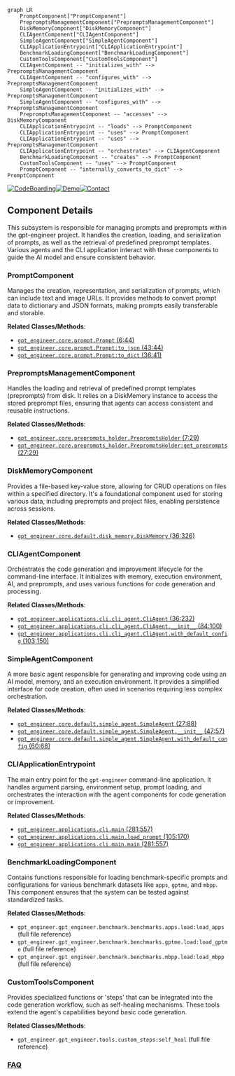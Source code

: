 ```mermaid
graph LR
    PromptComponent["PromptComponent"]
    PrepromptsManagementComponent["PrepromptsManagementComponent"]
    DiskMemoryComponent["DiskMemoryComponent"]
    CLIAgentComponent["CLIAgentComponent"]
    SimpleAgentComponent["SimpleAgentComponent"]
    CLIApplicationEntrypoint["CLIApplicationEntrypoint"]
    BenchmarkLoadingComponent["BenchmarkLoadingComponent"]
    CustomToolsComponent["CustomToolsComponent"]
    CLIAgentComponent -- "initializes_with" --> PrepromptsManagementComponent
    CLIAgentComponent -- "configures_with" --> PrepromptsManagementComponent
    SimpleAgentComponent -- "initializes_with" --> PrepromptsManagementComponent
    SimpleAgentComponent -- "configures_with" --> PrepromptsManagementComponent
    PrepromptsManagementComponent -- "accesses" --> DiskMemoryComponent
    CLIApplicationEntrypoint -- "loads" --> PromptComponent
    CLIApplicationEntrypoint -- "uses" --> PromptComponent
    CLIApplicationEntrypoint -- "uses" --> PrepromptsManagementComponent
    CLIApplicationEntrypoint -- "orchestrates" --> CLIAgentComponent
    BenchmarkLoadingComponent -- "creates" --> PromptComponent
    CustomToolsComponent -- "uses" --> PromptComponent
    PromptComponent -- "internally_converts_to_dict" --> PromptComponent
```
[![CodeBoarding](https://img.shields.io/badge/Generated%20by-CodeBoarding-9cf?style=flat-square)](https://github.com/CodeBoarding/CodeBoarding)[![Demo](https://img.shields.io/badge/Try%20our-Demo-blue?style=flat-square)](https://www.codeboarding.org/demo)[![Contact](https://img.shields.io/badge/Contact%20us%20-%20contact@codeboarding.org-lightgrey?style=flat-square)](mailto:contact@codeboarding.org)

## Component Details

This subsystem is responsible for managing prompts and preprompts within the gpt-engineer project. It handles the creation, loading, and serialization of prompts, as well as the retrieval of predefined preprompt templates. Various agents and the CLI application interact with these components to guide the AI model and ensure consistent behavior.

### PromptComponent
Manages the creation, representation, and serialization of prompts, which can include text and image URLs. It provides methods to convert prompt data to dictionary and JSON formats, making prompts easily transferable and storable.


**Related Classes/Methods**:

- <a href="https://github.com/gpt-engineer-org/gpt-engineer/blob/master/gpt_engineer/core/prompt.py#L6-L44" target="_blank" rel="noopener noreferrer">`gpt_engineer.core.prompt.Prompt` (6:44)</a>
- <a href="https://github.com/gpt-engineer-org/gpt-engineer/blob/master/gpt_engineer/core/prompt.py#L43-L44" target="_blank" rel="noopener noreferrer">`gpt_engineer.core.prompt.Prompt:to_json` (43:44)</a>
- <a href="https://github.com/gpt-engineer-org/gpt-engineer/blob/master/gpt_engineer/core/prompt.py#L36-L41" target="_blank" rel="noopener noreferrer">`gpt_engineer.core.prompt.Prompt:to_dict` (36:41)</a>


### PrepromptsManagementComponent
Handles the loading and retrieval of predefined prompt templates (preprompts) from disk. It relies on a DiskMemory instance to access the stored preprompt files, ensuring that agents can access consistent and reusable instructions.


**Related Classes/Methods**:

- <a href="https://github.com/gpt-engineer-org/gpt-engineer/blob/master/gpt_engineer/core/preprompts_holder.py#L7-L29" target="_blank" rel="noopener noreferrer">`gpt_engineer.core.preprompts_holder.PrepromptsHolder` (7:29)</a>
- <a href="https://github.com/gpt-engineer-org/gpt-engineer/blob/master/gpt_engineer/core/preprompts_holder.py#L27-L29" target="_blank" rel="noopener noreferrer">`gpt_engineer.core.preprompts_holder.PrepromptsHolder:get_preprompts` (27:29)</a>


### DiskMemoryComponent
Provides a file-based key-value store, allowing for CRUD operations on files within a specified directory. It's a foundational component used for storing various data, including preprompts and project files, enabling persistence across sessions.


**Related Classes/Methods**:

- <a href="https://github.com/gpt-engineer-org/gpt-engineer/blob/master/gpt_engineer/core/default/disk_memory.py#L36-L326" target="_blank" rel="noopener noreferrer">`gpt_engineer.core.default.disk_memory.DiskMemory` (36:326)</a>


### CLIAgentComponent
Orchestrates the code generation and improvement lifecycle for the command-line interface. It initializes with memory, execution environment, AI, and preprompts, and uses various functions for code generation and processing.


**Related Classes/Methods**:

- <a href="https://github.com/gpt-engineer-org/gpt-engineer/blob/master/gpt_engineer/applications/cli/cli_agent.py#L36-L232" target="_blank" rel="noopener noreferrer">`gpt_engineer.applications.cli.cli_agent.CliAgent` (36:232)</a>
- <a href="https://github.com/gpt-engineer-org/gpt-engineer/blob/master/gpt_engineer/applications/cli/cli_agent.py#L84-L100" target="_blank" rel="noopener noreferrer">`gpt_engineer.applications.cli.cli_agent.CliAgent.__init__` (84:100)</a>
- <a href="https://github.com/gpt-engineer-org/gpt-engineer/blob/master/gpt_engineer/applications/cli/cli_agent.py#L103-L150" target="_blank" rel="noopener noreferrer">`gpt_engineer.applications.cli.cli_agent.CliAgent.with_default_config` (103:150)</a>


### SimpleAgentComponent
A more basic agent responsible for generating and improving code using an AI model, memory, and an execution environment. It provides a simplified interface for code creation, often used in scenarios requiring less complex orchestration.


**Related Classes/Methods**:

- <a href="https://github.com/gpt-engineer-org/gpt-engineer/blob/master/gpt_engineer/core/default/simple_agent.py#L27-L88" target="_blank" rel="noopener noreferrer">`gpt_engineer.core.default.simple_agent.SimpleAgent` (27:88)</a>
- <a href="https://github.com/gpt-engineer-org/gpt-engineer/blob/master/gpt_engineer/core/default/simple_agent.py#L47-L57" target="_blank" rel="noopener noreferrer">`gpt_engineer.core.default.simple_agent.SimpleAgent.__init__` (47:57)</a>
- <a href="https://github.com/gpt-engineer-org/gpt-engineer/blob/master/gpt_engineer/core/default/simple_agent.py#L60-L68" target="_blank" rel="noopener noreferrer">`gpt_engineer.core.default.simple_agent.SimpleAgent.with_default_config` (60:68)</a>


### CLIApplicationEntrypoint
The main entry point for the `gpt-engineer` command-line application. It handles argument parsing, environment setup, prompt loading, and orchestrates the interaction with the agent components for code generation or improvement.


**Related Classes/Methods**:

- <a href="https://github.com/gpt-engineer-org/gpt-engineer/blob/master/gpt_engineer/applications/cli/main.py#L281-L557" target="_blank" rel="noopener noreferrer">`gpt_engineer.applications.cli.main` (281:557)</a>
- <a href="https://github.com/gpt-engineer-org/gpt-engineer/blob/master/gpt_engineer/applications/cli/main.py#L105-L170" target="_blank" rel="noopener noreferrer">`gpt_engineer.applications.cli.main.load_prompt` (105:170)</a>
- <a href="https://github.com/gpt-engineer-org/gpt-engineer/blob/master/gpt_engineer/applications/cli/main.py#L281-L557" target="_blank" rel="noopener noreferrer">`gpt_engineer.applications.cli.main.main` (281:557)</a>


### BenchmarkLoadingComponent
Contains functions responsible for loading benchmark-specific prompts and configurations for various benchmark datasets like `apps`, `gptme`, and `mbpp`. This component ensures that the system can be tested against standardized tasks.


**Related Classes/Methods**:

- `gpt_engineer.gpt_engineer.benchmark.benchmarks.apps.load:load_apps` (full file reference)
- `gpt_engineer.gpt_engineer.benchmark.benchmarks.gptme.load:load_gptme` (full file reference)
- `gpt_engineer.gpt_engineer.benchmark.benchmarks.mbpp.load:load_mbpp` (full file reference)


### CustomToolsComponent
Provides specialized functions or 'steps' that can be integrated into the code generation workflow, such as self-healing mechanisms. These tools extend the agent's capabilities beyond basic code generation.


**Related Classes/Methods**:

- `gpt_engineer.gpt_engineer.tools.custom_steps:self_heal` (full file reference)




### [FAQ](https://github.com/CodeBoarding/GeneratedOnBoardings/tree/main?tab=readme-ov-file#faq)
